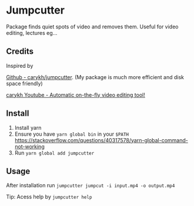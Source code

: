 # Jumpcutter #
Package finds quiet spots of video and removes them. Useful for video editing, lectures eg...

## Credits ##
Inspired by 

[Github - carykh/jumpcutter](https://github.com/carykh/jumpcutter). (My package is much more efficient and disk space friendly)

[carykh Youtube - Automatic on-the-fly video editing tool!](https://www.youtube.com/watch?v=DQ8orIurGxw)

## Install ##
1. Install yarn
2. Ensure you have `yarn global bin` in your `$PATH` https://stackoverflow.com/questions/40317578/yarn-global-command-not-working
3. Run `yarn global add jumpcutter` 

## Usage ##
After installation run `jumpcutter jumpcut -i input.mp4 -o output.mp4`

Tip: Acess help by `jumpcutter help`
